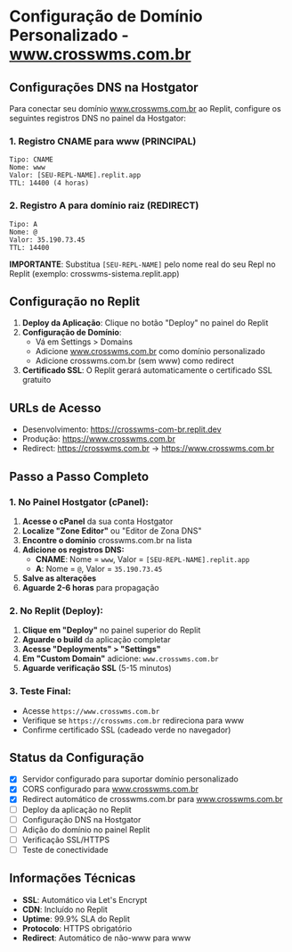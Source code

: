 # Configuração de Domínio Personalizado - www.crosswms.com.br

## Configurações DNS na Hostgator

Para conectar seu domínio www.crosswms.com.br ao Replit, configure os seguintes registros DNS no painel da Hostgator:

### 1. Registro CNAME para www (PRINCIPAL)
```
Tipo: CNAME
Nome: www
Valor: [SEU-REPL-NAME].replit.app
TTL: 14400 (4 horas)
```

### 2. Registro A para domínio raiz (REDIRECT)
```
Tipo: A
Nome: @
Valor: 35.190.73.45
TTL: 14400
```

**IMPORTANTE**: Substitua `[SEU-REPL-NAME]` pelo nome real do seu Repl no Replit (exemplo: crosswms-sistema.replit.app)

## Configuração no Replit

1. **Deploy da Aplicação**: Clique no botão "Deploy" no painel do Replit
2. **Configuração de Domínio**: 
   - Vá em Settings > Domains
   - Adicione www.crosswms.com.br como domínio personalizado
   - Adicione crosswms.com.br (sem www) como redirect
3. **Certificado SSL**: O Replit gerará automaticamente o certificado SSL gratuito

## URLs de Acesso
- Desenvolvimento: https://crosswms-com-br.replit.dev
- Produção: https://www.crosswms.com.br
- Redirect: https://crosswms.com.br → https://www.crosswms.com.br

## Passo a Passo Completo

### 1. No Painel Hostgator (cPanel):
1. **Acesse o cPanel** da sua conta Hostgator
2. **Localize "Zone Editor"** ou "Editor de Zona DNS"
3. **Encontre o domínio** crosswms.com.br na lista
4. **Adicione os registros DNS:**
   - **CNAME**: Nome = `www`, Valor = `[SEU-REPL-NAME].replit.app`
   - **A**: Nome = `@`, Valor = `35.190.73.45`
5. **Salve as alterações**
6. **Aguarde 2-6 horas** para propagação

### 2. No Replit (Deploy):
1. **Clique em "Deploy"** no painel superior do Replit
2. **Aguarde o build** da aplicação completar
3. **Acesse "Deployments" > "Settings"**
4. **Em "Custom Domain"** adicione: `www.crosswms.com.br`
5. **Aguarde verificação SSL** (5-15 minutos)

### 3. Teste Final:
- Acesse `https://www.crosswms.com.br`
- Verifique se `https://crosswms.com.br` redireciona para www
- Confirme certificado SSL (cadeado verde no navegador)

## Status da Configuração
- [x] Servidor configurado para suportar domínio personalizado
- [x] CORS configurado para www.crosswms.com.br
- [x] Redirect automático de crosswms.com.br para www.crosswms.com.br
- [ ] Deploy da aplicação no Replit
- [ ] Configuração DNS na Hostgator
- [ ] Adição do domínio no painel Replit
- [ ] Verificação SSL/HTTPS
- [ ] Teste de conectividade

## Informações Técnicas
- **SSL**: Automático via Let's Encrypt
- **CDN**: Incluído no Replit
- **Uptime**: 99.9% SLA do Replit
- **Protocolo**: HTTPS obrigatório
- **Redirect**: Automático de não-www para www